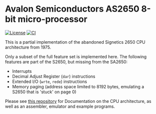 # Avalon Semiconductors AS2650 8-bit micro-processor

[![License](https://img.shields.io/badge/License-Apache%202.0-blue.svg)](https://opensource.org/licenses/Apache-2.0) [![CI](https://github.com/AvalonSemiconductors/AS2650/actions/workflows/user_project_ci.yml/badge.svg)](https://github.com/AvalonSemiconductors/AS2650/actions/workflows/user_project_ci.yml)

This is a partial implementation of the abandoned Signetics 2650 CPU architecture from 1975.

Only a subset of the full feature set is implemented here. The following features are part of the S2650, but missing from the SA2650:
- Interrupts
- Decimal Adjust Register (`dar`) instructions
- Extended I/O (`wrte`, `rede`) instructions
- Memory paging (address space limited to 8192 bytes, emulating a S2650 that is 'stuck' on page 0)

Please see [this repository](https://github.com/89Mods/S2650-tools) for Documentation on the CPU architecture, as well as an assembler, emulator and example programs.
